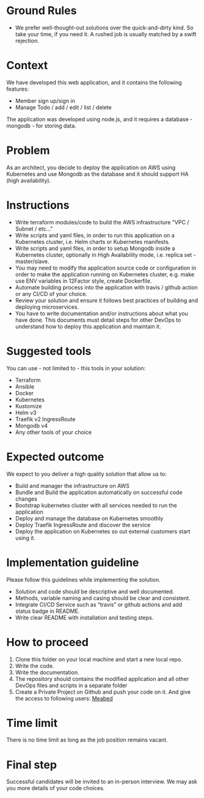 Ground Rules
=======
* We prefer well-thought-out solutions over the quick-and-dirty kind. So take your time, if you need it. A rushed job is usually matched by a swift rejection.

Context
=======
We have developed this web application, and it contains the following features:

 - Member sign up/sign in
 - Manage Todo / add / edit / list / delete

The application was developed using node.js, and it requires a database - mongodb - for storing data. 

Problem
=======
As an architect, you decide to deploy the application on AWS using Kubernetes and use Mongodb as the database and it should support HA (high availability).

Instructions
===========
 - Write terraform modules/code to build the AWS infrastructure "VPC / Subnet / etc..." 
 - Write scripts and yaml files, in order to run this application on a Kubernetes cluster, i.e. Helm charts or Kubernetes manifests.
 - Write scripts and yaml files, in order to setup Mongodb inside a Kubernetes cluster, optionally in High Availability mode, i.e. replica set - master/slave.
 - You may need to modify the application source code or configuration in order to make the application running on Kubernetes cluster, e.g. make use ENV variables in 12Factor style, create Dockerfile.
 - Automate building process into the application with travis / github action or any CI/CD of your choice. 
 - Review your solution and ensure it follows best practices of building and deploying microservices.
 - You have to write documentation and/or instructions about what you have done. This documents must detail steps for other DevOps to understand how to deploy this application and maintain it.

Suggested tools
=======
You can use - not limited to - this tools in your solution:
- Terraform
- Ansible
- Docker
- Kubernetes
- Kustomize
- Helm v3
- Traefik v2 IngressRoute
- Mongodb v4
- Any other tools of your choice

Expected outcome
=====
We expect to you deliver a high quality solution that allow us to:
- Build and manager the infrastructure on AWS 
- Bundle and Build the application automatically on successful code changes
- Bootstrap kubernetes cluster with all services needed to run the application
- Deploy and manage the database on Kubernetes smoothly
- Deploy Traefik IngressRoute and discover the service 
- Deploy the application on Kubernetes so out external customers start using it.

Implementation guideline
=========
Please follow this guidelines while implementing the solution.

- Solution and code should be descriptive and well documented.
- Methods, variable naming and casing should be clear and consistent.
- Integrate CI/CD Service such as “travis” or github actions and add status badge in README.
- Write clear README with installation and testing steps.

How to proceed
===========
1) Clone this folder on your local machine and start a new local repo.
2) Write the code.
3) Write the documentation.
4) The repository should contains the modified application and all other DevOps files and scripts in a separate folder
4) Create a Private Project on Github and push your code on it. And give the access to following users: [Meabed](https://github.com/meabed)

Time limit
===========
There is no time limit as long as the job position remains vacant.

Final step
===========
Successful candidates will be invited to an in-person interview.
We may ask you more details of your code choices.
